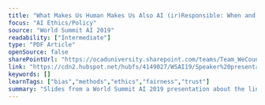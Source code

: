 ```yaml
---
title: "What Makes Us Human Makes Us Also AI (ir)Responsible: When and How to Inject Your AI with R?"
focus: "AI Ethics/Policy"
source: "World Summit AI 2019"
readability: ["Intermediate"]
type: "PDF Article"
openSource: false
sharePointUrl: "https://ocaduniversity.sharepoint.com/teams/Team_WeCount/Shared%20Documents/Resources%20and%20Tools/Literature%20(curated)/What%20Makes%20Us%20Human%20Makes%20Us%20Also%20AI%20(ir)Responsible.pdf"
link: "https://cdn2.hubspot.net/hubfs/4149027/WSAI19/Speaker%20presentations/Monett_WorldSummitAI_2019%201515.pdf"
keywords: []
learnTags: ["bias","methods","ethics","fairness","trust"]
summary: "Slides from a World Summit AI 2019 presentation about the link between human and AI irresponsibility and the resources available to help make developers and their algorithms more responsible. "
---
```

